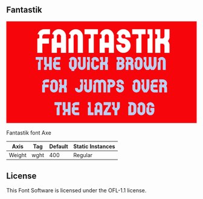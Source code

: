 ## Fantastik

![Image](docs/img_1.png)

Fantastik font Axe 

Axis | Tag | Default | Static Instances
--- | --- | --- | ---
Weight | wght | 400 | Regular

## License
This Font Software is licensed under the OFL-1.1 license.

